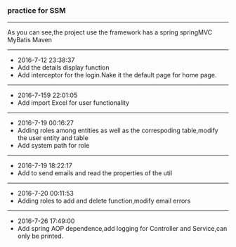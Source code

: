 ### practice for SSM
---
As you can see,the project use the framework has a spring springMVC MyBatis Maven

---
- 2016-7-12 23:38:37
- Add the details display function
- Add interceptor for the login.Nake it the default page for home page.

---
- 2016-7-159 22:01:05
- Add import Excel for user functionality

---
- 2016-7-19 00:16:27
- Adding roles among entities as well as the correspoding table,modify the user entity and table
- Add system path for role 

---
- 2016-7-19 18:22:17
- Add to send emails and read the properties of the util

---
- 2016-7-20 00:11:53
- Adding roles to add and delete function,modify email errors

---
- 2016-7-26 17:49:00
- Add spring AOP dependence,add logging for Controller and Service,can only be printed.